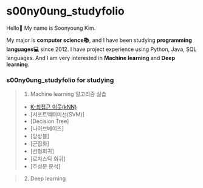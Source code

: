 # s00ny0ung_studyfolio
Hello:wave: My name is Soonyoung Kim.<br>

My major is **computer science📚**, and I have been studying **programming languages💻** since 2012.
I have project experience using Python, Java, SQL languages. 
And I am very interested in **Machine learning** and **Deep learning**.

### s00ny0ung_studyfolio for studying

> 1. Machine learning 알고리즘 실습
>  - [K-최접근 이웃(kNN)](4.2_knn_농구선수_포지션_예측_실습.html)
>  - [서포트벡터미선(SVM)]
>  - [Decision Tree]
>  - [나이브베이즈]
>  - [앙상블]
>  - [군집화]
>  - [선형회귀]
>  - [로지스틱 회귀]
>  - [주성분 분석]

> 2. Deep learning

